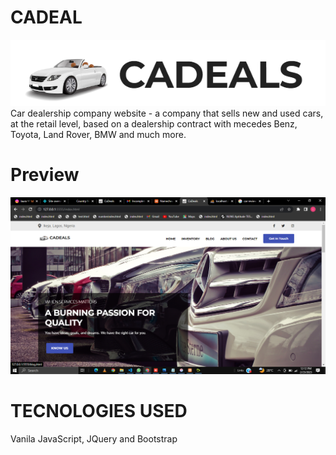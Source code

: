 # CADEAL
![plot](app/images/readme/logo.png)
Car dealership company website -  a company that sells new and used cars, at the retail level, based on a dealership contract with  mecedes Benz, Toyota, Land Rover, BMW and much more.
# Preview
![plot](app/images/readme/home.png)
# TECNOLOGIES USED
Vanila JavaScript, JQuery and Bootstrap

